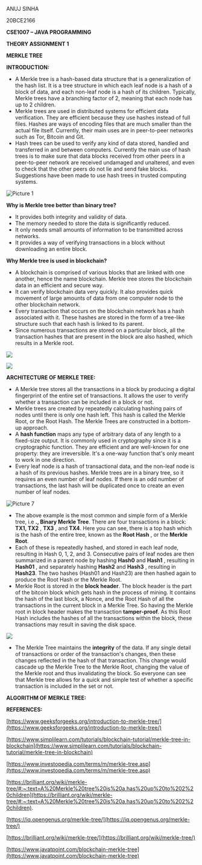 ANUJ SINHA

20BCE2166

**CSE1007 – JAVA PROGRAMMING**

**THEORY ASSIGNMENT 1**

**MERKLE TREE**

**INTRODUCTION:**

- A Merkle tree is a hash-based data structure that is a generalization of the hash list. It is a tree structure in which each leaf node is a hash of a block of data, and each non-leaf node is a hash of its children. Typically, Merkle trees have a branching factor of 2, meaning that each node has up to 2 children.
- Merkle trees are used in distributed systems for efficient data verification. They are efficient because they use hashes instead of full files. Hashes are ways of encoding files that are much smaller than the actual file itself. Currently, their main uses are in peer-to-peer networks such as Tor, Bitcoin and Git.
- Hash trees can be used to verify any kind of data stored, handled and transferred in and between computers. Currently the main use of hash trees is to make sure that data blocks received from other peers in a peer-to-peer network are received undamaged and unaltered, and even to check that the other peers do not lie and send fake blocks. Suggestions have been made to use hash trees in trusted computing systems.

![Picture 1](RackMultipart20220425-1-230lvr_html_202fb2fb57c85752.gif)

**Why is Merkle tree better than binary tree?**

- It provides both integrity and validity of data.
- The memory needed to store the data is significantly reduced.
- It only needs small amounts of information to be transmitted across networks.
- It provides a way of verifying transactions in a block without downloading an entire block.

**Why Merkle tree is used in blockchain?**

- A blockchain is comprised of various blocks that are linked with one another, hence the name blockchain. Merkle tree stores the blockchain data in an efficient and secure way.
- It can verify blockchain data very quickly. It also provides quick movement of large amounts of data from one computer node to the other blockchain network.
- Every transaction that occurs on the blockchain network has a hash associated with it. These hashes are stored in the form of a tree-like structure such that each hash is linked to its parent.
- Since numerous transactions are stored on a particular block, all the transaction hashes that are present in the block are also hashed, which results in a Merkle root.

![](RackMultipart20220425-1-230lvr_html_944b7a0206a18733.jpg)

![](RackMultipart20220425-1-230lvr_html_de30a1e45ac7798e.png)

**ARCHITECTURE OF MERKLE TREE:**

- A Merkle tree stores all the transactions in a block by producing a digital fingerprint of the entire set of transactions. It allows the user to verify whether a transaction can be included in a block or not.
- Merkle trees are created by repeatedly calculating hashing pairs of nodes until there is only one hash left. This hash is called the Merkle Root, or the Root Hash. The Merkle Trees are constructed in a bottom-up approach.
- A **hash function** maps any type of arbitrary data of any length to a fixed-size output. It is commonly used in cryptography since it is a cryptographic function. They are efficient and are well-known for one property: they are irreversible. It&#39;s a one-way function that&#39;s only meant to work in one direction.
- Every leaf node is a hash of transactional data, and the non-leaf node is a hash of its previous hashes. Merkle trees are in a binary tree, so it requires an even number of leaf nodes. If there is an odd number of transactions, the last hash will be duplicated once to create an even number of leaf nodes.

![Picture 7](RackMultipart20220425-1-230lvr_html_75ad57477b48e1a7.gif)

- The above example is the most common and simple form of a Merkle tree, i.e **., Binary Merkle Tree**. There are four transactions in a block: **TX1, TX2** , **TX3** , and **TX4**. Here you can see, there is a top hash which is the hash of the entire tree, known as the **Root Hash** , or the **Merkle Root**.
- Each of these is repeatedly hashed, and stored in each leaf node, resulting in Hash 0, 1, 2, and 3. Consecutive pairs of leaf nodes are then summarized in a parent node by hashing **Hash0** and **Hash1** , resulting in **Hash01** , and separately hashing **Hash2** and **Hash3** , resulting in **Hash23**. The two hashes (Hash01 and Hash23) are then hashed again to produce the Root Hash or the Merkle Root.
- Merkle Root is stored in the **block header**. The block header is the part of the bitcoin block which gets hash in the process of mining. It contains the hash of the last block, a Nonce, and the Root Hash of all the transactions in the current block in a Merkle Tree. So having the Merkle root in block header makes the transaction **tamper-proof**. As this Root Hash includes the hashes of all the transactions within the block, these transactions may result in saving the disk space.

![](RackMultipart20220425-1-230lvr_html_95bed0d4c8eaf513.png)

- The Merkle Tree maintains the **integrity** of the data. If any single detail of transactions or order of the transaction&#39;s changes, then these changes reflected in the hash of that transaction. This change would cascade up the Merkle Tree to the Merkle Root, changing the value of the Merkle root and thus invalidating the block. So everyone can see that Merkle tree allows for a quick and simple test of whether a specific transaction is included in the set or not.

**ALGORITHM OF MERKLE TREE:**

**REFERENCES:**

[https://www.geeksforgeeks.org/introduction-to-merkle-tree/](https://www.geeksforgeeks.org/introduction-to-merkle-tree/)

[https://www.simplilearn.com/tutorials/blockchain-tutorial/merkle-tree-in-blockchain](https://www.simplilearn.com/tutorials/blockchain-tutorial/merkle-tree-in-blockchain)

[https://www.investopedia.com/terms/m/merkle-tree.asp](https://www.investopedia.com/terms/m/merkle-tree.asp)

[https://brilliant.org/wiki/merkle-tree/#:~:text=A%20Merkle%20tree%20is%20a,has%20up%20to%202%20children](https://brilliant.org/wiki/merkle-tree/#:~:text=A%20Merkle%20tree%20is%20a,has%20up%20to%202%20children).

[https://iq.opengenus.org/merkle-tree/](https://iq.opengenus.org/merkle-tree/)

[https://brilliant.org/wiki/merkle-tree/](https://brilliant.org/wiki/merkle-tree/)

[https://www.javatpoint.com/blockchain-merkle-tree](https://www.javatpoint.com/blockchain-merkle-tree)
